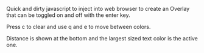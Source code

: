 Quick and dirty javascript to inject into web browser to create an Overlay that can be toggled on and off with the enter key.

Press c to clear and use q and e to move between colors.

Distance is shown at the bottom and the largest sized text color is the active one.
